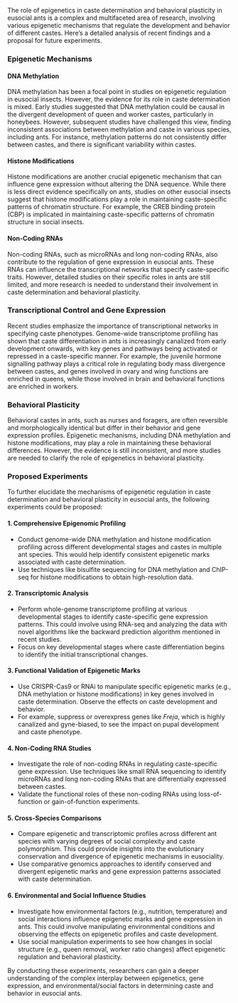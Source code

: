 The role of epigenetics in caste determination and behavioral plasticity in eusocial ants is a complex and multifaceted area of research, involving various epigenetic mechanisms that regulate the development and behavior of different castes. Here’s a detailed analysis of recent findings and a proposal for future experiments.

### Epigenetic Mechanisms

#### DNA Methylation
DNA methylation has been a focal point in studies on epigenetic regulation in eusocial insects. However, the evidence for its role in caste determination is mixed. Early studies suggested that DNA methylation could be causal in the divergent development of queen and worker castes, particularly in honeybees.
However, subsequent studies have challenged this view, finding inconsistent associations between methylation and caste in various species, including ants. For instance, methylation patterns do not consistently differ between castes, and there is significant variability within castes.

#### Histone Modifications
Histone modifications are another crucial epigenetic mechanism that can influence gene expression without altering the DNA sequence. While there is less direct evidence specifically on ants, studies on other eusocial insects suggest that histone modifications play a role in maintaining caste-specific patterns of chromatin structure. For example, the CREB binding protein (CBP) is implicated in maintaining caste-specific patterns of chromatin structure in social insects.

#### Non-Coding RNAs
Non-coding RNAs, such as microRNAs and long non-coding RNAs, also contribute to the regulation of gene expression in eusocial ants. These RNAs can influence the transcriptional networks that specify caste-specific traits. However, detailed studies on their specific roles in ants are still limited, and more research is needed to understand their involvement in caste determination and behavioral plasticity.

### Transcriptional Control and Gene Expression

Recent studies emphasize the importance of transcriptional networks in specifying caste phenotypes. Genome-wide transcriptome profiling has shown that caste differentiation in ants is increasingly canalized from early development onwards, with key genes and pathways being activated or repressed in a caste-specific manner. For example, the juvenile hormone signalling pathway plays a critical role in regulating body mass divergence between castes, and genes involved in ovary and wing functions are enriched in queens, while those involved in brain and behavioral functions are enriched in workers.

### Behavioral Plasticity

Behavioral castes in ants, such as nurses and foragers, are often reversible and morphologically identical but differ in their behavior and gene expression profiles. Epigenetic mechanisms, including DNA methylation and histone modifications, may play a role in maintaining these behavioral differences. However, the evidence is still inconsistent, and more studies are needed to clarify the role of epigenetics in behavioral plasticity.

### Proposed Experiments

To further elucidate the mechanisms of epigenetic regulation in caste determination and behavioral plasticity in eusocial ants, the following experiments could be proposed:

#### 1. **Comprehensive Epigenomic Profiling**
- Conduct genome-wide DNA methylation and histone modification profiling across different developmental stages and castes in multiple ant species. This would help identify consistent epigenetic marks associated with caste determination.
- Use techniques like bisulfite sequencing for DNA methylation and ChIP-seq for histone modifications to obtain high-resolution data.

#### 2. **Transcriptomic Analysis**
- Perform whole-genome transcriptome profiling at various developmental stages to identify caste-specific gene expression patterns. This could involve using RNA-seq and analyzing the data with novel algorithms like the backward prediction algorithm mentioned in recent studies.
- Focus on key developmental stages where caste differentiation begins to identify the initial transcriptional changes.

#### 3. **Functional Validation of Epigenetic Marks**
- Use CRISPR-Cas9 or RNAi to manipulate specific epigenetic marks (e.g., DNA methylation or histone modifications) in key genes involved in caste determination. Observe the effects on caste development and behavior.
- For example, suppress or overexpress genes like *Freja*, which is highly canalized and gyne-biased, to see the impact on pupal development and caste phenotype.

#### 4. **Non-Coding RNA Studies**
- Investigate the role of non-coding RNAs in regulating caste-specific gene expression. Use techniques like small RNA sequencing to identify microRNAs and long non-coding RNAs that are differentially expressed between castes.
- Validate the functional roles of these non-coding RNAs using loss-of-function or gain-of-function experiments.

#### 5. **Cross-Species Comparisons**
- Compare epigenetic and transcriptomic profiles across different ant species with varying degrees of social complexity and caste polymorphism. This could provide insights into the evolutionary conservation and divergence of epigenetic mechanisms in eusociality.
- Use comparative genomics approaches to identify conserved and divergent epigenetic marks and gene expression patterns associated with caste determination.

#### 6. **Environmental and Social Influence Studies**
- Investigate how environmental factors (e.g., nutrition, temperature) and social interactions influence epigenetic marks and gene expression in ants. This could involve manipulating environmental conditions and observing the effects on epigenetic profiles and caste development.
- Use social manipulation experiments to see how changes in social structure (e.g., queen removal, worker ratio changes) affect epigenetic regulation and behavioral plasticity.

By conducting these experiments, researchers can gain a deeper understanding of the complex interplay between epigenetics, gene expression, and environmental/social factors in determining caste and behavior in eusocial ants.